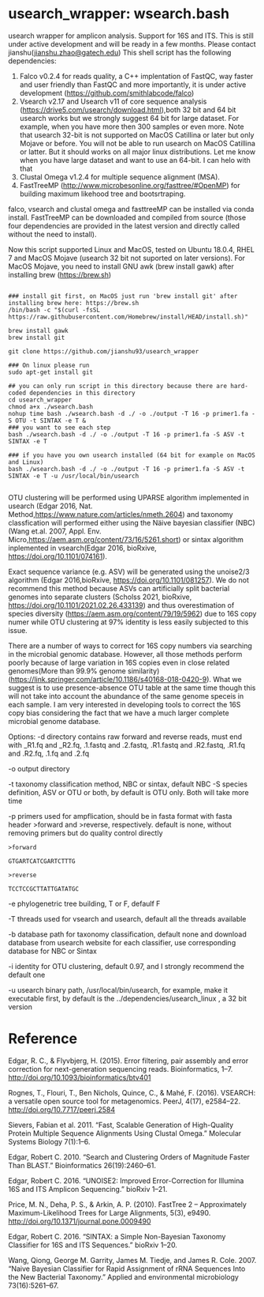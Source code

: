 # usearch_wrapper: wsearch.bash
usearch wrapper for amplicon analysis. Support for 16S and ITS. This is still under active development and will be ready in a few months. Please contact jianshu(jianshu.zhao@gatech.edu)
This shell script has the following dependencies:

1. Falco v0.2.4 for reads quality, a C++ implentation of FastQC, way faster and user friendly than FastQC and more importantly, it is under active development (https://github.com/smithlabcode/falco)
2. Vsearch v2.17 and Usearch v11 of core sequence analysis (https://drive5.com/usearch/download.html),both 32 bit and 64 bit usearch works but we strongly suggest 64 bit for large dataset. For example, when you have more then 300 samples or even more. Note that usearch 32-bit is not supported on MacOS Catillina or later but only Mojave or before. You will not be able to run usearch on MacOS Catillina or latter. But it should works on all major linux distributions. Let me know when you have large dataset and want to use an 64-bit. I can helo with that
3. Clustal Omega v1.2.4 for multiple sequence alignment (MSA).
4. FastTreeMP (http://www.microbesonline.org/fasttree/#OpenMP) for building maximum likehood tree and bootsrtraping.

falco, vsearch and clustal omega and fasttreeMP can be installed via conda install. FastTreeMP can be downloaded and compiled from source (those four dependencies are provided in the latest version and directly called without the need to install).

Now this script supported Linux and MacOS, tested on Ubuntu 18.0.4, RHEL 7 and MacOS Mojave (usearch 32 bit not suported on later versions). For MacOS Mojave, you need to install GNU awk (brew install gawk) after installing brew (https://brew.sh)



```

### install git first, on MacOS just run 'brew install git' after installing brew here: https://brew.sh
/bin/bash -c "$(curl -fsSL https://raw.githubusercontent.com/Homebrew/install/HEAD/install.sh)"

brew install gawk
brew install git

git clone https://github.com/jianshu93/usearch_wrapper

### On linux please run 
sudo apt-get install git

## you can only run script in this directory because there are hard-coded dependencies in this directory
cd usearch_wrapper
chmod a+x ./wsearch.bash
nohup time bash ./wsearch.bash -d ./ -o ./output -T 16 -p primer1.fa -S OTU -t SINTAX -e T &
### you want to see each step
bash ./wsearch.bash -d ./ -o ./output -T 16 -p primer1.fa -S ASV -t SINTAX -e T

### if you have you own usearch installed (64 bit for example on MacOS and Linux)
bash ./wsearch.bash -d ./ -o ./output -T 16 -p primer1.fa -S ASV -t SINTAX -e T -u /usr/local/bin/usearch


```


OTU clustering will be performed using UPARSE algorithm implemented in usearch (Edgar 2016, Nat. Method,https://www.nature.com/articles/nmeth.2604) and taxonomy classfication will performed either using the Näive bayesian classifier (NBC) (Wang et.al. 2007, Appl. Env. Micro,https://aem.asm.org/content/73/16/5261.short) or sintax algorithm inplemented in vsearch(Edgar 2016, bioRxive, https://doi.org/10.1101/074161).

Exact sequence variance (e.g. ASV) will be generated using the unoise2/3 algorithm (Edgar 2016,bioRxive, https://doi.org/10.1101/081257). We do not recommend this method because ASVs can artificially split bacterial genomes into separate clusters (Scholss 2021, bioRxive, https://doi.org/10.1101/2021.02.26.433139) and thus overestimation of species diversity (https://aem.asm.org/content/79/19/5962) due to 16S copy numer while OTU clustering at 97% identity is less easily subjected to this issue.

There are a number of ways to correct for 16S copy numbers via searching in the microbial genomic database. However, all those methods perform poorly because of large variation in 16S copies even in close related genomes(More than 99.9% genome similarity) (https://link.springer.com/article/10.1186/s40168-018-0420-9). What we suggest is to use presence-absence OTU table at the same time though this will not take into account the abundance of the same genome speceis in each sample. I am very interested in developing tools to correct the 16S copy bias considering the fact that we have a much larger complete microbial genome database.

Options:
-d directory contains raw forward and reverse reads, must end with _R1.fq and _R2.fq, .1.fastq and .2.fastq, .R1.fastq and .R2.fastq, .R1.fq and .R2.fq, .1.fq and .2.fq

-o output directory

-t taxonomy classification method, NBC or sintax, default NBC -S species definition, ASV or OTU or both, by default is OTU only. Both will take more time

-p primers used for ampflication, should be in fasta format with fasta header >forward and >reverse, respectively. default is none, without removing primers but do quality control directly


`>forward` 

`GTGARTCATCGARTCTTTG`

`>reverse`

`TCCTCCGCTTATTGATATGC`

-e phylogenetric tree building, T or F, defaulf F

-T threads used for vsearch and usearch, default all the threads available

-b database path for taxonomy classification, default none and download database from usearch website for each classifier, use corresponding database for NBC or Sintax

-i identity for OTU clustering, default 0.97, and I strongly recommend the default one

-u usearch binary path, /usr/local/bin/usearch, for example, make it executable first, by default is the ../dependencies/usearch_linux , a 32 bit version

# Reference
Edgar, R. C., & Flyvbjerg, H. (2015). Error filtering, pair assembly and error correction for next-generation sequencing reads. Bioinformatics, 1–7. http://doi.org/10.1093/bioinformatics/btv401

Rognes, T., Flouri, T., Ben Nichols, Quince, C., & Mahé, F. (2016). VSEARCH: a versatile open source tool for metagenomics. PeerJ, 4(17), e2584–22. http://doi.org/10.7717/peerj.2584

Sievers, Fabian et al. 2011. “Fast, Scalable Generation of High-Quality Protein Multiple Sequence Alignments Using Clustal Omega.” Molecular Systems Biology 7(1):1–6. 

Edgar, Robert C. 2010. “Search and Clustering Orders of Magnitude Faster Than BLAST.” Bioinformatics 26(19):2460–61.

Edgar, Robert C. 2016. “UNOISE2: Improved Error-Correction for Illumina 16S and ITS Amplicon Sequencing.” bioRxiv 1–21.

Price, M. N., Deha, P. S., & Arkin, A. P. (2010). FastTree 2 – Approximately Maximum-Likelihood Trees for Large Alignments, 5(3), e9490. http://doi.org/10.1371/journal.pone.0009490

Edgar, Robert C. 2016. “SINTAX: a Simple Non-Bayesian Taxonomy Classifier for 16S and ITS Sequences.” bioRxiv 1–20.

Wang, Qiong, George M. Garrity, James M. Tiedje, and James R. Cole. 2007. “Naive Bayesian Classifier for Rapid Assignment of rRNA Sequences Into the New Bacterial Taxonomy.” Applied and environmental microbiology 73(16):5261–67.
